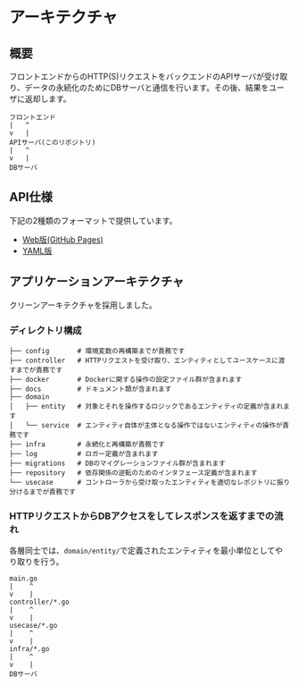 # アーキテクチャ
## 概要
フロントエンドからのHTTP(S)リクエストをバックエンドのAPIサーバが受け取り、データの永続化のためにDBサーバと通信を行います。その後、結果をユーザに返却します。

```
フロントエンド
|   ^
v   |
APIサーバ(このリポジトリ)
|   ^
v   |
DBサーバ
```

## API仕様
下記の2種類のフォーマットで提供しています。

- [Web版(GitHub Pages)](https://openhacku-saboten.github.io/OmnisCode-backend/index.html)
- [YAML版](https://github.com/openhacku-saboten/OmnisCode-backend/blob/main/docs/swagger.yaml)

## アプリケーションアーキテクチャ
クリーンアーキテクチャを採用しました。

### ディレクトリ構成
```
├── config       # 環境変数の再構築までが責務です
├── controller   # HTTPリクエストを受け取り、エンティティとしてユースケースに渡すまでが責務です
├── docker       # Dockerに関する操作の設定ファイル群が含まれます
├── docs         # ドキュメント類が含まれます
├── domain
│   ├── entity   # 対象とそれを操作するロジックであるエンティティの定義が含まれます
│   └── service  # エンティティ自体が主体となる操作ではないエンティティの操作が責務です
├── infra        # 永続化と再構築が責務です
├── log          # ロガー定義が含まれます
├── migrations   # DBのマイグレーションファイル群が含まれます
├── repository   # 依存関係の逆転のためのインタフェース定義が含まれます
└── usecase      # コントローラから受け取ったエンティティを適切なレポジトリに振り分けるまでが責務です
```

### HTTPリクエストからDBアクセスをしてレスポンスを返すまでの流れ
各層同士では、`domain/entity/`で定義されたエンティティを最小単位としてやり取りを行う。
```
main.go
|    ^
v    |
controller/*.go
|    ^
v    |
usecase/*.go
|    ^
v    |
infra/*.go
|    ^
v    |
DBサーバ
```
